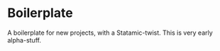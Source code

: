 Boilerplate
===========

A boilerplate for new projects, with a Statamic-twist. This is very early alpha-stuff.
